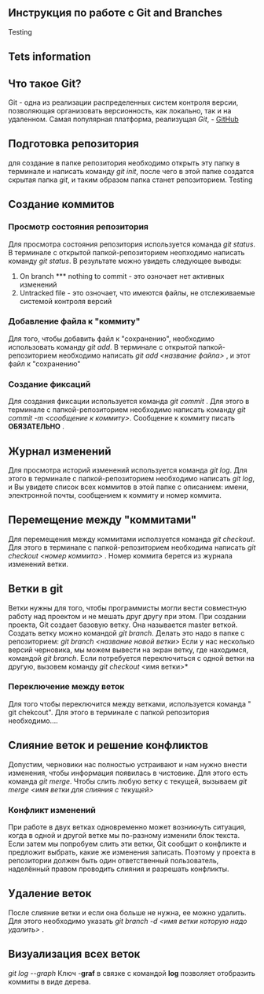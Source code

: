 
## Инструкция по работе с Git and Branches
Testing 
## Tets information
## Что такое Git?
Git - одна из реализации распределенных систем контроля версии, позволяющая организовать версионность, как локально, так и на удаленном. Самая популярная платформа, реализущая *Git*, - [GitHub](https://github.com)

## Подготовка репозитория
для создание в папке репозитория необходимо открыть эту папку в терминале и написать команду *git init*, после чего в этой папке создатся скрытая папка *git*, и таким образом папка станет репозиторием. Testing

## Создание коммитов

### Просмотр состояния репозитория
Для просмотра состояния репозитория используется команда *git status*.  В терминале с открытой папкой-репозиторием неопходимо написать команду *git status*. В результате можно увидеть следующее выводы:
1. On branch *** nothing to commit - это озночает нет активных изменений
2. Untracked file - это озночает, что имеются файлы, не отслеживаемые системой контроля версий

### Добавление файла к "коммиту"
Для того, чтобы добавить файл к "сохранению", необходимо использовать команду *git add*. В терминале с открытой папкой-репозиторием необходимо написать *git add <название файла>* , и этот файл к "сохранению" 

### Создание фиксаций
Для создания фиксации используется команда *git commit* . Для этого в терминале с папкой-репозиторием необходимо написать команду *git commit -m <сообщение к коммиту>*. Сообщение к коммиту писать **ОБЯЗАТЕЛЬНО** .

## Журнал изменений
Для просмотра историй изменений используется команда  *git log*. Для этого в терминале с папкой-репозиторием необходимо написать *git log*, и Вы увидете список всех коммитов в этой папке с описанием: имени, электронной почты, сообщением к коммиту и номер коммита.

## Перемещение между "коммитами"
Для перемещения между коммитами исползуется команда *git checkout*. Для этого в терминале с папкой-репозиторием необходима написать *git checkout <номер коммита>* . Номер коммита берется из журнала изменений ветки.


## Ветки в git

Ветки нужны для того, чтобы программисты могли вести совместную работу над проектом и не мешать друг другу при этом. При создании проекта, Git создает базовую ветку. Она называется master веткой.
Создать ветку можно командой *git branch*. Делать это надо в папке с репозиторием: *git branch <название новой ветки>*
Если у нас несколько версий черновика, мы можем вывести на экран ветку, где находимся, командой *git branch*.
Если потребуется переключиться с одной ветки на другую, вызовем команду *git checkout* <имя ветки>*

### Переключение между веток
Для того чтобы переключится между ветками, используется команда " git chekcout". Для этого в терминале с папкой репозитория необходимо....

## Слияние веток и решение конфликтов

Допустим, черновики нас полностью устраивают и нам нужно внести изменения, чтобы информация появилась в чистовике. Для этого есть команда *git merge*.
Чтобы слить любую ветку с текущей, вызываем *git merge <имя ветки для слияния с текущей>*
### Конфликт изменений
При работе в двух ветках одновременно может возникнуть ситуация, когда в одной и другой ветке мы по-разному изменили блок текста. Если затем мы попробуем слить эти ветки, Git сообщит о конфликте и предложит выбрать, какие же изменения записать. 
Поэтому у проекта в репозитории должен быть один ответственный пользователь, наделённый правом проводить слияния и разрешать конфликты.

## Удаление веток
После слияние ветки и если она больше не нужна, ее можно удалить. Для этого необходимо указать *git branch -d <имя ветки которую надо удалить>* .

## Визуализация всех веток
*git log  --graph*
 Ключ -**graf** в связке с командой **log** позволяет отобразить коммиты в виде дерева.



